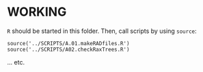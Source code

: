 # WORKING
`R` should be started in this folder. Then, call scripts by using `source`:

`source('../SCRIPTS/A.01.makeRADfiles.R')`  
`source('../SCRIPTS/A02.checkRaxTrees.R')`

... etc.
